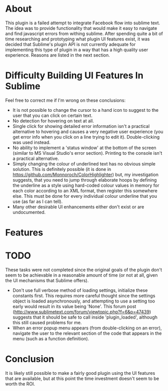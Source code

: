 #  About

This plugin is a failed attempt to integrate Facebook flow into sublime text.  The idea was to provide functionality that would make it easy to navigate and find javascript errors from withing sublime.  After spending quite a bit of time researching and prototyping what plugin UI features exist, it was decided that Sublime's plugin API is not currently adequate for implementing this type of plugin in a way that has a high quality user experience.  Reasons are listed in the next section.

#  Difficulty Building UI Features In Sublime

Feel free to correct me if I'm wrong on these conclusions:

-  It is not possible to change the cursor to a hand icon to suggest to the user that you can click on certain text.
-  No detection for hovering on text at all.
-  Single click for showing detailed error information isn't a practical alternative to hovering and causes a very negative user experience (you get error info when you click on a line trying to edit it).  Double-clicking was used instead.
-  No ability to implement a 'status window' at the bottom of the screen (similar to MS Visual Studio's error section).  Printing to the console isn't a practical alternative.
-  Simply changing the colour of underlined text has no obvious simple solution.  This is definitely possible (it is done in https://github.com/Monnoroch/ColorHighlighter) but, my investigation suggests, that you need to jump through elaborate hoops by defining the underline as a style using hard-coded colour values in memory for each color according to an XML format,  then register this somewhere else.  This must be done for every individual colour underline that you use (as far as I can tell).
-  Many other desirable UI enhancements either don't exist or are undocumented.

#  Features

#  TODO

These tasks were not completed since the original goals of the plugin don't seem to be achievable in a reasonable amount of time (or not at all, given the UI mechanisms that Sublime offers).

-  Don't use full verbose method of loading settings, initialize these constants first.  This requires more careful thought since the settings object is loaded asynchronously, and attempting to use a setting too early would result in its value being 'None'.  This forum post (http://www.sublimetext.com/forum/viewtopic.php?f=6&p=47439) suggests that it should be safe to call inside 'plugin\_loaded', although this still caused problems for me.
-  When an error popup menu appears (from double-clicking on an error), navigate the user to the relevant section of the code that appears in the menu (such as a function definition).

#  Conclusion

It is likely still possible to make a fairly good plugin using the UI features that are available, but at this point the time investment doesn't seem to be worth the ROI.

